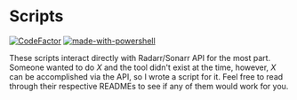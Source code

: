 # Scripts

[![CodeFactor](https://www.codefactor.io/repository/github/angrycuban13/Scripts/badge)](https://www.codefactor.io/repository/github/angrycuban13/Scripts) [![made-with-powershell](https://img.shields.io/badge/Made%20with-Powershell-1f425f.svg)](https://docs.microsoft.com/en-us/powershell/)

These scripts interact directly with Radarr/Sonarr API for the most part. Someone wanted to do *X* and the tool didn't exist at the time, however, *X* can be accomplished via the API, so I wrote a script for it. Feel free to read through their respective READMEs to see if any of them would work for you.
